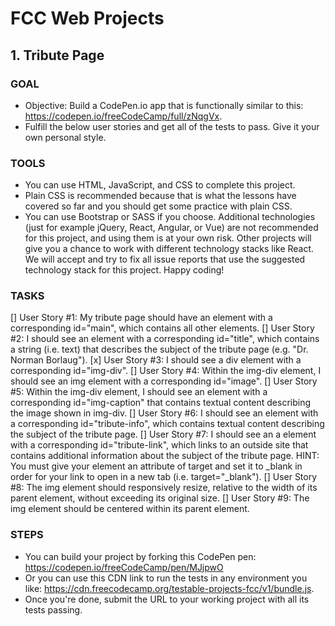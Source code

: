 
# FCC Web Projects

## 1. Tribute Page

### GOAL

* Objective: Build a CodePen.io app that is functionally similar to this: <https://codepen.io/freeCodeCamp/full/zNqgVx>.
* Fulfill the below user stories and get all of the tests to pass. Give it your own personal style.

### TOOLS

* You can use HTML, JavaScript, and CSS to complete this project.
* Plain CSS is recommended because that is what the lessons have covered so far and you should get some practice with plain CSS.
* You can use Bootstrap or SASS if you choose. Additional technologies (just for example jQuery, React, Angular, or Vue) are not recommended for this project, and using them is at your own risk. Other projects will give you a chance to work with different technology stacks like React. We will accept and try to fix all issue reports that use the suggested technology stack for this project. Happy coding!

### TASKS

[] User Story #1: My tribute page should have an element with a corresponding id="main", which contains all other elements.
[] User Story #2: I should see an element with a corresponding id="title", which contains a string (i.e. text) that describes the subject of the tribute page (e.g. "Dr. Norman Borlaug").
[x] User Story #3: I should see a div element with a corresponding id="img-div".
[] User Story #4: Within the img-div element, I should see an img element with a corresponding id="image".
[] User Story #5: Within the img-div element, I should see an element with a corresponding id="img-caption" that contains textual content describing the image shown in img-div.
[] User Story #6: I should see an element with a corresponding id="tribute-info", which contains textual content describing the subject of the tribute page.
[] User Story #7: I should see an a element with a corresponding id="tribute-link", which links to an outside site that contains additional information about the subject of the tribute page. HINT: You must give your element an attribute of target and set it to _blank in order for your link to open in a new tab (i.e. target="_blank").
[] User Story #8: The img element should responsively resize, relative to the width of its parent element, without exceeding its original size.
[] User Story #9: The img element should be centered within its parent element.

### STEPS

* You can build your project by forking this CodePen pen: <https://codepen.io/freeCodeCamp/pen/MJjpwO>
* Or you can use this CDN link to run the tests in any environment you like: <https://cdn.freecodecamp.org/testable-projects-fcc/v1/bundle.js>.
* Once you're done, submit the URL to your working project with all its tests passing.
